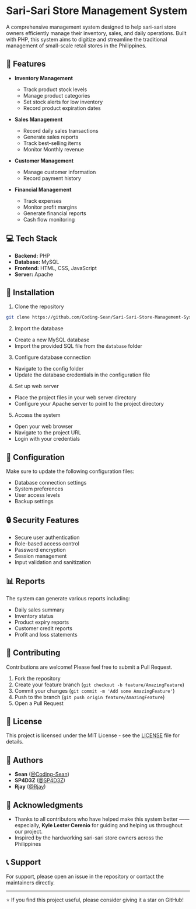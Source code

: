 # Sari-Sari Store Management System

A comprehensive management system designed to help sari-sari store owners efficiently manage their inventory, sales, and daily operations. Built with PHP, this system aims to digitize and streamline the traditional management of small-scale retail stores in the Philippines.

## 🌟 Features

- **Inventory Management**
  - Track product stock levels
  - Manage product categories
  - Set stock alerts for low inventory
  - Record product expiration dates

- **Sales Management**
  - Record daily sales transactions
  - Generate sales reports
  - Track best-selling items
  - Monitor Monthly revenue

- **Customer Management**
  - Manage customer information
  - Record payment history
  

- **Financial Management**
  - Track expenses
  - Monitor profit margins
  - Generate financial reports
  - Cash flow monitoring

## 💻 Tech Stack

- **Backend:** PHP
- **Database:** MySQL
- **Frontend:** HTML, CSS, JavaScript
- **Server:** Apache

## 🚀 Installation

1. Clone the repository
```bash
git clone https://github.com/Coding-Sean/Sari-Sari-Store-Management-System.git
```

2. Import the database
- Create a new MySQL database
- Import the provided SQL file from the `database` folder

3. Configure database connection
- Navigate to the config folder
- Update the database credentials in the configuration file

4. Set up web server
- Place the project files in your web server directory
- Configure your Apache server to point to the project directory

5. Access the system
- Open your web browser
- Navigate to the project URL
- Login with your credentials

## 🔧 Configuration

Make sure to update the following configuration files:
- Database connection settings
- System preferences
- User access levels
- Backup settings

## 🔒 Security Features

- Secure user authentication
- Role-based access control
- Password encryption
- Session management
- Input validation and sanitization

## 📊 Reports

The system can generate various reports including:
- Daily sales summary
- Inventory status
- Product expiry reports
- Customer credit reports
- Profit and loss statements

## 🤝 Contributing

Contributions are welcome! Please feel free to submit a Pull Request.

1. Fork the repository
2. Create your feature branch (`git checkout -b feature/AmazingFeature`)
3. Commit your changes (`git commit -m 'Add some AmazingFeature'`)
4. Push to the branch (`git push origin feature/AmazingFeature`)
5. Open a Pull Request

## 📝 License

This project is licensed under the MIT License - see the [LICENSE](LICENSE) file for details.

## 👥 Authors

- **Sean** ([@Coding-Sean](https://github.com/Coding-Sean))
- **SP4D3Z** ([@SP4D3Z](https://github.com/SP4D3Z))
- **Rjay** ([@Rjay](https://github.com/rjay-avancena))
  
## 🙏 Acknowledgments

- Thanks to all contributors who have helped make this system better ——especially, **Kyle Lester Cerenio** for guiding and helping us throughout our project.
- Inspired by the hardworking sari-sari store owners across the Philippines

## 📞 Support

For support, please open an issue in the repository or contact the maintainers directly.

---

⭐ If you find this project useful, please consider giving it a star on GitHub!
